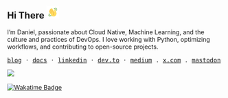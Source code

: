 <h2 align="left">
    Hi There  
    <img src="https://github.com/danielcristho/danielcristho/blob/main/wave.gif"  
         alt="Waving hand animated gif"  
         height="30"  
         width="30" />  
</h2>  

I’m Daniel, passionate about Cloud Native, Machine Learning, and the culture and practices of DevOps. I love working with Python, optimizing workflows, and contributing to open-source projects.

<p align="left">
  <samp>
    <a href="https://danielcristho.site/blog">blog</a> ·
    <a href="https://docs.danielcristho.site/">docs</a> ·
    <a href="https://www.linkedin.com/in/daniel-pepuho">linkedin</a> ·
    <a href="https://dev.to/danielcristho">dev.to</a> ·
    <a href="https://medium.com/@danielpepuho">medium</a> .
    <a href="https://twitter.com/chrstdan">x.com</a> .
    <a href="https://mastodon.social/@danielcristho"> mastodon</a>
  </samp>
</p>

<a href="https://github.com/anuraghazra/github-readme-stats">
  <img src="https://github-readme-stats.vercel.app/api/wakatime?username=danielcristho&theme=gruvbox&layout=compact" width="380"/>
</a>

[![Wakatime Badge](https://wakatime.com/badge/user/e7f380cc-1fda-4868-84f9-cd5b516d7cb9.svg?style=for-the-badge)](https://wakatime.com/@danielcristho)

